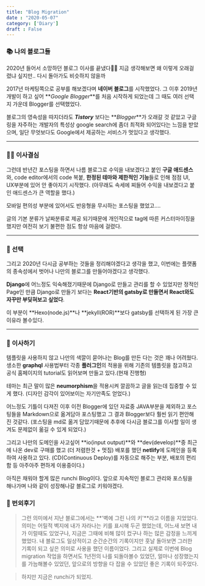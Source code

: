 ```yaml
---
title: "Blog Migration"
date : "2020-05-07"
category: ['Diary']
draft : False
---
```


### 📚 나의 블로그들

2020년 들어서 소망하던 블로그 이사를 끝냈다🙂🙂
지금 생각해보면 왜 이렇게 오래걸렸냐 싶지만.. 다시 돌아가도 비슷하지 않을까

2017년 마케팅쪽으로 공부를 해보겠다며 **네이버 블로그**를 시작했었다. 그 이후
2019년 개발이 하고 싶어 **_Google Blogger_**를 처음 시작하게 되었는데
그 때도 여러 선택지 가운데 Blogger를 선택했었다.

블로그의 영속성을 따지더라도 **_Tistory_** 보다는 **_Blogger_**가 오래갈 것 같았고
구글링을 자주하는 개발자의 특성상 google search에 좀더 최적화 되어있다는 느낌을 받았으며,
일단 무엇보다도 Google에서 제공하는 서비스가 멋있다고 생각했다.

***

### 🏃‍♂️ 이사결심

그런데 반년간 포스팅을 하면서
나름 블로그로 수익을 내보겠다고 붙인 **구글 애드센스**와,
code editor에서의 code 복붙, **한정된 테마와 제한적인 기능**들로 인해 점점 UI, UX부분에 있어 안 좋아지기 시작했다.
(아무래도 속세에 찌들어 수익을 내보겠다고 붙인 애드센스가 큰 역할을 했다.)

모바일 편의성 부분에 있어서도 반응형을 무시하는 포스팅을 했었고....

글의 기본 분류가 날짜분류로 제공 되기때문에 
개인적으로 tag에 따른 커스터마이징을 했지만 여전히 보기 불편한 점도 항상 마음에 걸렸다.

***

### 📌 선택

그리고 2020년 다시금 공부하는 것들을 정리해야겠다고 생각을 했고,
이번에는 플랫폼의 종속성에서 벗어나 나만의 블로그를 만들어야겠다고 생각했다.

**Django**에 어느정도 익숙해졌기때문에 Django로 만들고 관리를 할 수 있었지만
정적인 Page인 만큼 Django로 만들기 보다는 **React기반의 gatsby로 만들면서 React와도 자꾸만 부딪혀보고 싶었다**.

이 부분이 **Hexo(node.js)**나 **jekyll(ROR)**보다 gatsby를 선택하게 된 가장 큰이유라 볼수있다.
***

### 🚚 이사하기
템플릿을 사용하지 않고 나만의 색깔이 묻어나는 Blog를 만든 다는 것은 꽤나 어려웠다. 
생소한 **graphql** 사용법부터 각종 **플러그인**의 적용을 위해 
기존의 템플릿을 참고하고 공식 홈페이지의 tutorial도 읽어보며 만들고 있다.(현재 진행형)


테마는 최근 말이 많은 **neumorphism**을 적용시켜 깔끔하고 글을 읽는데 집중할 수 있게 했다.
(디자인 감각이 있어보이는 자기만족도 얻었다.)


어느정도 기틀이 다져진 이후 이전 Blogger에 있던 자료중 JAVA부분을 제외하고 포스팅들을 Markdown으로 옮겨담아 포스팅했고 그 결과 Blogger보다 훨씬 읽기 편안해진 것같다.
(포스팅을 md로 옮겨 담았기때문에 추후에 다시금 블로그를 이사할 일이 생겨도 문제없이 옮길 수 있게 되었다.)

그리고 나만의 도메인을 사고싶어 **io(input output)**와 **dev(develop)**중 최근에 나온 dev로 구매를 했고 (더 저렴한것 + 멋짐) 배포를 했던 **netlify**에 도메인을 등록하여 사용하고 있다. 
(CD(Continuous Deploy)를 자동으로 해주는 부분, 배포의 편리함 등 아주아주 편하게 이용중이다.)

아직은 채워야 할게 많은 runchi Blog이다.
앞으로 지속적인 블로그 관리와 포스팅을 해나가며 나와 같이 성장해나갈 블로그로 키워야겠다.


### 🐾 번외후기
>그런 의미에서 지난 블로그에서는 **'벽에 그린 나의 키'**라고 이름을 지었었다.   
의미는 어릴적 벽지에 내가 자라나는 키를 표시해 두곤 했었는데,
어느새 보면 내가 이럴때도 있었구나, 지금은 그때에 비해 많이 컸구나 하는 많은 감정을 느끼게 했었다. 내 블로그도 일상적이고 순간순간의 기록이지만 훗날 돌아보면 그러한 기록이 되고 싶은 의미로 사용을 했던 이름이었다.
그리고 실제로 이번에 Blog migration 작업을 하면서도  1년전의 나를 되돌아볼수 있었던, 
얼마나 성장했는지를 가늠해볼수 있었던, 앞으로의 방향을 다 잡을 수 있었던 좋은 기록이 되주었다.   

>하지만 지금은 runchi가 되었지.